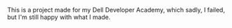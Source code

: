 This is a project made for my Dell Developer Academy, which sadly, I failed, but I'm still happy with what I made.
